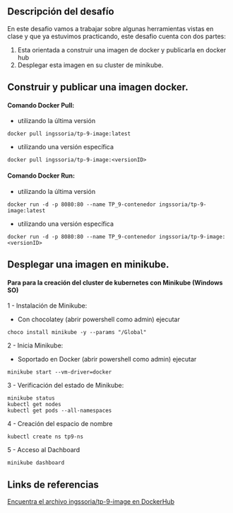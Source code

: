 ## Descripción del desafío

En este desafio vamos a trabajar sobre algunas herramientas vistas en clase y que ya estuvimos practicando, este desafio cuenta con dos partes:
1. Esta orientada a construir una imagen de docker y publicarla en docker hub
2. Desplegar esta imagen en su cluster de minikube.

## Construir y publicar una imagen docker.

#### Comando Docker Pull:
* utilizando la última versión
```bach
docker pull ingssoria/tp-9-image:latest
```
* utilizando una versión específica
```bach
docker pull ingssoria/tp-9-image:<versionID>
```

#### Comando Docker Run:
* utilizando la última versión
```bach
docker run -d -p 8080:80 --name TP_9-contenedor ingssoria/tp-9-image:latest
```
* utilizando una versión específica
```bach
docker run -d -p 8080:80 --name TP_9-contenedor ingssoria/tp-9-image:<versionID>
```
## Desplegar una imagen en minikube.

#### Para para la creación del cluster de kubernetes con Minikube (Windows SO)
1 - Instalación de Minikube:
* Con chocolatey (abrir powershell como admin) ejecutar
```bach
choco install minikube -y --params "/Global"
```    
2 - Inicia Minikube:
* Soportado en Docker (abrir powershell como admin) ejecutar	
```bach
minikube start --vm-driver=docker
```
3 - Verificación del estado de Minikube:
```bach
minikube status
kubectl get nodes
kubectl get pods --all-namespaces
```

4 - Creación del espacio de nombre
```bach
kubectl create ns tp9-ns
```

5 - Acceso al Dachboard
```bach
minikube dashboard 
```

## Links de referencias
[Encuentra el archivo ingssoria/tp-9-image en DockerHub](https://hub.docker.com/r/ingssoria/tp-9-image/tags)
